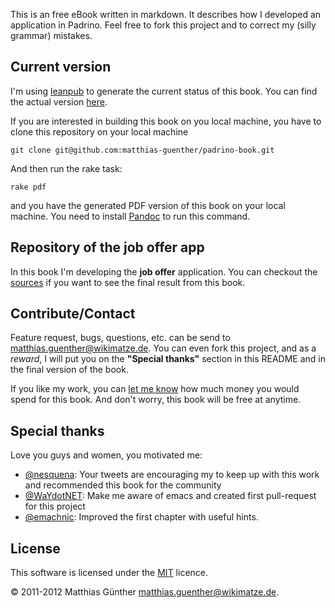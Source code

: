 This is an free eBook written in markdown. It describes how I developed an application in Padrino.
Feel free to fork this project and to correct my (silly grammar) mistakes.


## Current version

I'm using [leanpub](http://leanpub.com/) to generate the current status of this book. You
can find the actual version [here](https://leanpub.com/s/3YUdQuEIT35927tfd5DqSb.pdf).

If you are interested in building this book on you local machine, you have to clone this repository
on your local machine

    git clone git@github.com:matthias-guenther/padrino-book.git

And then run the rake task:

    rake pdf

and you have the generated PDF version of this book on your local machine. You need to install
[Pandoc](http://johnmacfarlane.net/pandoc/) to run this command.


## Repository of the job offer app

In this book I'm developing the **job offer** application. You can checkout the
[sources](https://github.com/matthias-guenther/job_app) if you want to see the final
result from this book.


## Contribute/Contact

Feature request, bugs, questions, etc. can be send to <matthias.guenther@wikimatze.de>. You can even
fork this project, and as a *reward*, I will put you on the **"Special thanks"** section in this
README and in the final version of the book.

If you like my work, you can [let me know](http://leanpub.com/padrino) how much money
you would spend for this book. And don't worry, this book will be free at anytime.


## Special thanks

Love you guys and women, you motivated me:

- [@nesquena](http://twitter.com/#!/nesquena): Your tweets are encouraging my to keep up
  with this work and recommended this book for the community
- [@WaYdotNET](http://twitter.com/#!/WaYdotNET): Make me aware of emacs and created
  first pull-request for this project
- [@emachnic](http://twitter.com/#!/emachnic): Improved the first chapter with useful
  hints.


## License

This software is licensed under the [MIT](http://en.wikipedia.org/wiki/MIT_License) licence.

© 2011-2012 Matthias Günther <matthias.guenther@wikimatze.de>.
